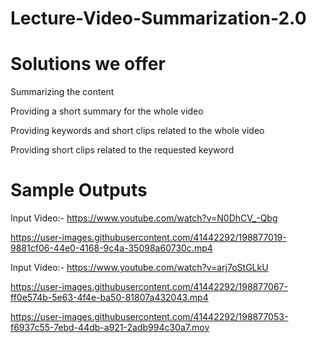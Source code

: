 # Lecture-Video-Summarization-2.0

# Solutions we offer

Summarizing the content

Providing a short summary for the whole video

Providing keywords and short clips related to the whole video

Providing short clips related to the requested keyword



# Sample Outputs

Input Video:- https://www.youtube.com/watch?v=N0DhCV_-Qbg

https://user-images.githubusercontent.com/41442292/198877019-9881cf06-44e0-4168-9c4a-35098a60730c.mp4


Input Video:- https://www.youtube.com/watch?v=arj7oStGLkU

https://user-images.githubusercontent.com/41442292/198877067-ff0e574b-5e63-4f4e-ba50-81807a432043.mp4



https://user-images.githubusercontent.com/41442292/198877053-f6937c55-7ebd-44db-a921-2adb994c30a7.mov

